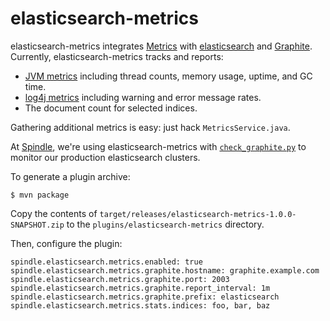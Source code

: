 elasticsearch-metrics
=====================

elasticsearch-metrics integrates [Metrics](http://metrics.codahale.com/) with [elasticsearch](http://www.elasticsearch.org/) and [Graphite](http://graphite.wikidot.com). Currently, elasticsearch-metrics tracks and reports:

 * [JVM metrics](http://metrics.codahale.com/maven/metrics-core/apidocs/com/yammer/metrics/core/VirtualMachineMetrics.html) including thread counts, memory usage, uptime, and GC time.
 * [log4j metrics](http://metrics.codahale.com/manual/log4j/) including warning and error message rates.
 * The document count for selected indices.

Gathering additional metrics is easy: just hack `MetricsService.java`.

At [Spindle](https://spindle.com/), we're using elasticsearch-metrics with [`check_graphite.py`](https://github.com/spindlelabs/nagios-plugins) to monitor our production elasticsearch clusters.

To generate a plugin archive:

    $ mvn package

Copy the contents of `target/releases/elasticsearch-metrics-1.0.0-SNAPSHOT.zip` to the `plugins/elasticsearch-metrics` directory.

Then, configure the plugin:

    spindle.elasticsearch.metrics.enabled: true
    spindle.elasticsearch.metrics.graphite.hostname: graphite.example.com
    spindle.elasticsearch.metrics.graphite.port: 2003
    spindle.elasticsearch.metrics.graphite.report_interval: 1m
    spindle.elasticsearch.metrics.graphite.prefix: elasticsearch
    spindle.elasticsearch.metrics.stats.indices: foo, bar, baz
